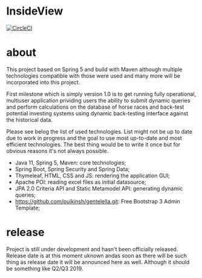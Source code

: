 # InsideView

[![CircleCI](https://circleci.com/gh/jogurtnik/insideview.svg?style=svg)](https://circleci.com/gh/jogurtnik/insideview)

# about
This project based on Spring 5 and build with Maven although multiple technologies compatible with those were used and many more will be incorporated into this project.

First milestone which is simply version 1.0 is to get running fully operational, multiuser application prividing users the ability to submit dynamic queries and perform calculations on the database of horse races and back-test potential investing systems using dynamic back-testing interface against the historical data. 

Please see belog the list of used technologies. List might not be up to date due to work in progress and the goal to use most up-to-date and most efficient technologies. The best thing would be to write it once but for obvious reasons it's not always possible.
- Java 11, Spring 5, Maven: core technologies;
- Spring Boot, Spring Security and Spring Data;
- Thymeleaf, HTML, CSS and JS: rendering the application GUI;
- Apache POI: reading excel files as initial datasource;
- JPA 2.0 Criteria API and Static Metamodel API: generating dynamic queries;
- https://github.com/puikinsh/gentelella.git: Free Bootstrap 3 Admin Template;


# release
Project is still under development and hasn't been officially released. Release date is at this moment uknown andas soon as there will be such thing as release date it will be announced here as well. 
Although it should be something like Q2/Q3 2019.
